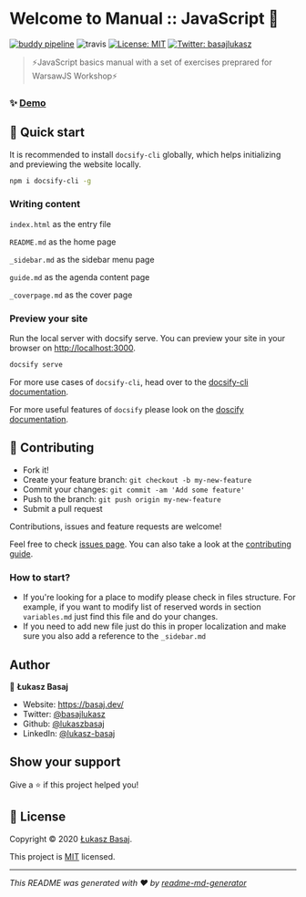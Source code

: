 # Welcome to Manual :: JavaScript 👋  
<!-- markdownlint-disable MD013 -->
[![buddy pipeline](https://app.buddy.works/lbasaj/manual-javascript/pipelines/pipeline/213272/badge.svg?token=dda2f0dad3f9112d835f21de27a06d6b14da50f3e7267c4e44eab94300b5ece6 "buddy pipeline")](https://app.buddy.works/lbasaj/manual-javascript/pipelines/pipeline/213272)
![travis](https://travis-ci.com/lukaszbasaj/manual-javascript.svg?branch=master)
[![License: MIT](https://img.shields.io/badge/License-MIT-yellow.svg)](https://github.com/lukaszbasaj/manual-javascript/blob/master/LICENSE.md)
[![Twitter: basajlukasz](https://img.shields.io/twitter/follow/basajlukasz.svg?style=social)](https://twitter.com/basajlukasz)

> ⚡JavaScript basics manual with a set of exercises preprared for WarsawJS Workshop⚡

### ✨ [Demo](https://js-sandbox.basaj.dev/manual/)

## 🎉 Quick start

It is recommended to install `docsify-cli` globally, which helps initializing
and previewing the website locally.

```sh
npm i docsify-cli -g
```

### Writing content

`index.html` as the entry file

`README.md` as the home page

`_sidebar.md` as the sidebar menu page

`guide.md` as the agenda content page

`_coverpage.md` as the cover page

### Preview your site

Run the local server with docsify serve. You can preview your site in
your browser on <http://localhost:3000>.

```sh
docsify serve
```

For more use cases of `docsify-cli`, head over to the [docsify-cli documentation](https://github.com/docsifyjs/docsify-cli).

For more useful features of `docsify` please look on the [doscify documentation](https://docsify.js.org/).

## 🤝 Contributing

- Fork it!
- Create your feature branch: `git checkout -b my-new-feature`
- Commit your changes: `git commit -am 'Add some feature'`
- Push to the branch: `git push origin my-new-feature`
- Submit a pull request

Contributions, issues and feature requests are welcome!

Feel free to check [issues page](https://github.com/lukaszbasaj/manual-javascript/issues).
You can also take a look at the [contributing guide](https://github.com/lukaszbasaj/manual-javascript/blob/master/CONTRIBUTING.md).

### How to start?

- If you're looking for a place to modify please check in files structure. 
 For example, if you want to modify list of reserved words in section `variables.md`
 just find this file and do your changes.
- If you need to add new file just do this in proper localization and make sure 
 you also add a reference to the `_sidebar.md`

## Author

👤 **Łukasz Basaj**

- Website: <https://basaj.dev/>
- Twitter: [@basajlukasz](https://twitter.com/basajlukasz)
- Github: [@lukaszbasaj](https://github.com/lukaszbasaj)
- LinkedIn: [@lukasz-basaj](https://linkedin.com/in/lukasz-basaj)

## Show your support

Give a ⭐️ if this project helped you!

## 📝 License

Copyright © 2020 [Łukasz Basaj](https://github.com/lukaszbasaj).

This project is [MIT](https://github.com/lukaszbasaj/manual-javascript/blob/master/LICENSE.md)
licensed.

***
_This README was generated with ❤️ by [readme-md-generator](https://github.com/kefranabg/readme-md-generator)_
